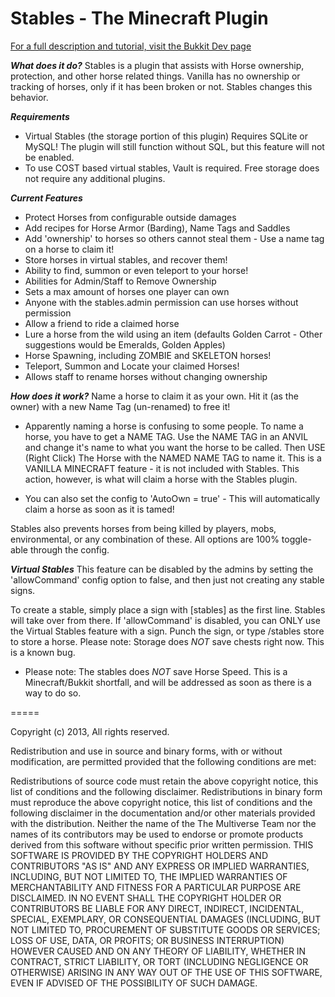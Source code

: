 Stables - The Minecraft Plugin
==============================

[For a full description and tutorial, visit the Bukkit Dev page](http://dev.bukkit.org/bukkit-plugins/stables/)

***What does it do?***
Stables is a plugin that assists with Horse ownership, protection, and other horse related things. Vanilla has no ownership or tracking of horses, only if it has been broken or not. Stables changes this behavior. 

***Requirements***

* Virtual Stables (the storage portion of this plugin) Requires SQLite or MySQL! The plugin will still function without SQL, but this feature will not be enabled.
* To use COST based virtual stables, Vault is required. Free storage does not require any additional plugins.

***Current Features***
* Protect Horses from configurable outside damages
* Add recipes for Horse Armor (Barding), Name Tags and Saddles
* Add 'ownership' to horses so others cannot steal them - Use a name tag on a horse to claim it!
* Store horses in virtual stables, and recover them!
* Ability to find, summon or even teleport to your horse!
* Abilities for Admin/Staff to Remove Ownership
* Sets a max amount of horses one player can own
* Anyone with the stables.admin permission can use horses without permission
* Allow a friend to ride a claimed horse
* Lure a horse from the wild using an item (defaults Golden Carrot - Other suggestions would be Emeralds, Golden Apples)
* Horse Spawning, including ZOMBIE and SKELETON horses!
* Teleport, Summon and Locate your claimed Horses!
* Allows staff to rename horses without changing ownership



***How does it work?***
Name a horse to claim it as your own. Hit it (as the owner) with a new Name Tag (un-renamed) to free it!
* Apparently naming a horse is confusing to some people. To name a horse, you have to get a NAME TAG. Use the NAME TAG in an ANVIL and change it's name to what you want the horse to be called. Then USE (Right Click) The Horse with the NAMED NAME TAG to name it. This is a VANILLA MINECRAFT feature - it is not included with Stables. This action, however, is what will claim a horse with the Stables plugin.

* You can also set the config to 'AutoOwn = true' - This will automatically claim a horse as soon as it is tamed!

Stables also prevents horses from being killed by players, mobs, environmental, or any combination of these. All options are 100% toggle-able through the config.

***Virtual Stables***
This feature can be disabled by the admins by setting the 'allowCommand' config option to false, and then just not creating any stable signs.

To create a stable, simply place a sign with [stables] as the first line. Stables will take over from there. If 'allowCommand' is disabled, you can ONLY use the Virtual Stables feature with a sign. Punch the sign, or type /stables store to store a horse.
Please note: Storage does *NOT* save chests right now. This is a known bug.

* Please note: The stables does *NOT* save Horse Speed. This is a Minecraft/Bukkit shortfall, and will be addressed as soon as there is a way to do so.


=====

Copyright (c) 2013, All rights reserved.

Redistribution and use in source and binary forms, with or without modification, are permitted provided that the following conditions are met:

Redistributions of source code must retain the above copyright notice, this list of conditions and the following disclaimer. Redistributions in binary form must reproduce the above copyright notice, this list of conditions and the following disclaimer in the documentation and/or other materials provided with the distribution. Neither the name of the The Multiverse Team nor the names of its contributors may be used to endorse or promote products derived from this software without specific prior written permission. THIS SOFTWARE IS PROVIDED BY THE COPYRIGHT HOLDERS AND CONTRIBUTORS "AS IS" AND ANY EXPRESS OR IMPLIED WARRANTIES, INCLUDING, BUT NOT LIMITED TO, THE IMPLIED WARRANTIES OF MERCHANTABILITY AND FITNESS FOR A PARTICULAR PURPOSE ARE DISCLAIMED. IN NO EVENT SHALL THE COPYRIGHT HOLDER OR CONTRIBUTORS BE LIABLE FOR ANY DIRECT, INDIRECT, INCIDENTAL, SPECIAL, EXEMPLARY, OR CONSEQUENTIAL DAMAGES (INCLUDING, BUT NOT LIMITED TO, PROCUREMENT OF SUBSTITUTE GOODS OR SERVICES; LOSS OF USE, DATA, OR PROFITS; OR BUSINESS INTERRUPTION) HOWEVER CAUSED AND ON ANY THEORY OF LIABILITY, WHETHER IN CONTRACT, STRICT LIABILITY, OR TORT (INCLUDING NEGLIGENCE OR OTHERWISE) ARISING IN ANY WAY OUT OF THE USE OF THIS SOFTWARE, EVEN IF ADVISED OF THE POSSIBILITY OF SUCH DAMAGE.